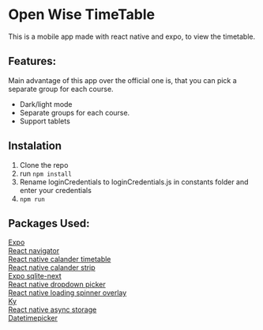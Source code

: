 # Open Wise TimeTable
This is a mobile app made with react native and expo, to view the timetable.

## Features:
Main advantage of this app over the official one is, that you can pick a separate group for each course.
- Dark/light mode
- Separate groups for each course.
- Support tablets

## Instalation

1. Clone the repo
2. run  ``` npm install ```
3. Rename loginCredentials to loginCredentials.js in constants folder and enter your credentials
4. ``` npm run ```

## Packages Used:

[Expo](https://docs.expo.dev)  
[React navigator](https://reactnavigation.org)  
[React native calander timetable](https://github.com/dorkyboi/react-native-calendar-timetable)  
[React native calander strip](https://github.com/BugiDev/react-native-calendar-strip)  
[Expo sqlite-next](https://docs.expo.dev/versions/v50.0.0/sdk/sqlite-next/)  
[React native dropdown picker](https://github.com/hossein-zare/react-native-dropdown-picker)  
[React native loading spinner overlay](https://github.com/ladjs/react-native-loading-spinner-overlay)  
[Ky](https://github.com/sindresorhus/ky)  
[React native async storage](https://react-native-async-storage.github.io/async-storage/)  
[Datetimepicker](https://github.com/react-native-datetimepicker/datetimepicker)  
